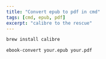 ```yaml
---
title: "Convert epub to pdf in cmd"
tags: [cmd, epub, pdf]
excerpt: "calibre to the rescue"
---
```




```bash
brew install calibre

ebook-convert your.epub your.pdf
```
